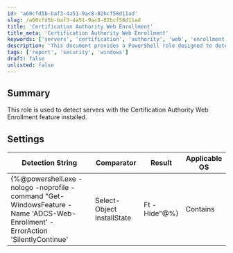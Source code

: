 ```yaml
---
id: 'a60cfd5b-baf3-4a51-9ac8-82bcf58d11ad'
slug: /a60cfd5b-baf3-4a51-9ac8-82bcf58d11ad
title: 'Certification Authority Web Enrollment'
title_meta: 'Certification Authority Web Enrollment'
keywords: ['servers', 'certification', 'authority', 'web', 'enrollment']
description: 'This document provides a PowerShell role designed to detect servers that have the Certification Authority Web Enrollment feature installed. It includes a detailed detection string and settings for compatibility with Windows operating systems.'
tags: ['report', 'security', 'windows']
draft: false
unlisted: false
---
```


## Summary

This role is used to detect servers with the Certification Authority Web Enrollment feature installed.

## Settings

| Detection String                                                                                     | Comparator | Result    | Applicable OS |
|------------------------------------------------------------------------------------------------------|------------|-----------|----------------|
| \{%@powershell.exe -nologo -noprofile -command "Get-WindowsFeature -Name 'ADCS-Web-Enrollment' -ErrorAction 'SilentlyContinue' | Select-Object InstallState | Ft -Hide"@%} | Contains    | Installed | Windows        |